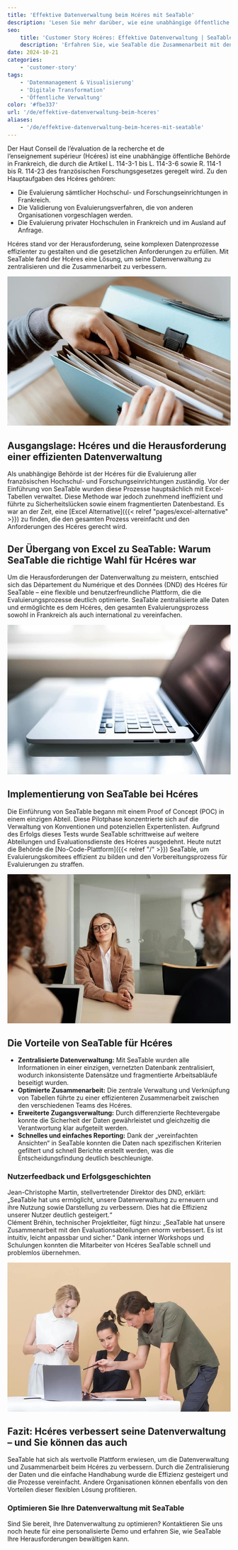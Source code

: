 ```yaml
---
title: 'Effektive Datenverwaltung beim Hcéres mit SeaTable'
description: 'Lesen Sie mehr darüber, wie eine unabhängige öffentliche Behörde SeaTable nutzt.'
seo:
    title: 'Customer Story Hcéres: Effektive Datenverwaltung | SeaTable'
    description: 'Erfahren Sie, wie SeaTable die Zusammenarbeit mit den Evaluationsabteilungen enorm verbesserte, intuitiv, anpassbar und sicher machte'
date: 2024-10-21
categories:
    - 'customer-story'
tags:
    - 'Datenmanagement & Visualisierung'
    - 'Digitale Transformation'
    - 'Öffentliche Verwaltung'
color: '#fbe337'
url: '/de/effektive-datenverwaltung-beim-hceres'
aliases:
    - '/de/effektive-datenverwaltung-beim-hceres-mit-seatable'
---
```


Der Haut Conseil de l’évaluation de la recherche et de l’enseignement supérieur (Hcéres) ist eine unabhängige öffentliche Behörde in Frankreich, die durch die Artikel L. 114-3-1 bis L. 114-3-6 sowie R. 114-1 bis R. 114-23 des französischen Forschungsgesetzes geregelt wird. Zu den Hauptaufgaben des Hcéres gehören:

- Die Evaluierung sämtlicher Hochschul- und Forschungseinrichtungen in Frankreich.
- Die Validierung von Evaluierungsverfahren, die von anderen Organisationen vorgeschlagen werden.
- Die Evaluierung privater Hochschulen in Frankreich und im Ausland auf Anfrage.  


Hcéres stand vor der Herausforderung, seine komplexen Datenprozesse effizienter zu gestalten und die gesetzlichen Anforderungen zu erfüllen. Mit SeaTable fand der Hcéres eine Lösung, um seine Datenverwaltung zu zentralisieren und die Zusammenarbeit zu verbessern.

![Datenverwaltung mit Ordner ist veraltet und mühsam - Digitale Transformation mit SeaTable](pexels-anete-lusina-4792285-1.jpg)

## Ausgangslage: Hcéres und die Herausforderung einer effizienten Datenverwaltung

Als unabhängige Behörde ist der Hcéres für die Evaluierung aller französischen Hochschul- und Forschungseinrichtungen zuständig. Vor der Einführung von SeaTable wurden diese Prozesse hauptsächlich mit Excel-Tabellen verwaltet. Diese Methode war jedoch zunehmend ineffizient und führte zu Sicherheitslücken sowie einem fragmentierten Datenbestand. Es war an der Zeit, eine [Excel Alternative]({{< relref "pages/excel-alternative" >}}) zu finden, die den gesamten Prozess vereinfacht und den Anforderungen des Hcéres gerecht wird.

## Der Übergang von Excel zu SeaTable: Warum SeaTable die richtige Wahl für Hcéres war

Um die Herausforderungen der Datenverwaltung zu meistern, entschied sich das Département du Numérique et des Données (DND) des Hcéres für SeaTable – eine flexible und benutzerfreundliche Plattform, die die Evaluierungsprozesse deutlich optimierte. SeaTable zentralisierte alle Daten und ermöglichte es dem Hcéres, den gesamten Evaluierungsprozess sowohl in Frankreich als auch international zu vereinfachen.

![Digitale Verwaltung mit SeaTable](pexels-natri-792199-1.jpg)

## Implementierung von SeaTable bei Hcéres

Die Einführung von SeaTable begann mit einem Proof of Concept (POC) in einem einzigen Abteil. Diese Pilotphase konzentrierte sich auf die Verwaltung von Konventionen und potenziellen Expertenlisten. Aufgrund des Erfolgs dieses Tests wurde SeaTable schrittweise auf weitere Abteilungen und Evaluationsdienste des Hcéres ausgedehnt. Heute nutzt die Behörde die [No-Code-Plattform]({{< relref "/" >}}) SeaTable, um Evaluierungskomitees effizient zu bilden und den Vorbereitungsprozess für Evaluierungen zu straffen.

![Beratung beim digitalen Umbruch mit SeaTable](pexels-edmond-dantes-4342496-1.jpg)

## Die Vorteile von SeaTable für Hcéres

- **Zentralisierte Datenverwaltung:** Mit SeaTable wurden alle Informationen in einer einzigen, vernetzten Datenbank zentralisiert, wodurch inkonsistente Datensätze und fragmentierte Arbeitsabläufe beseitigt wurden.
- **Optimierte Zusammenarbeit:** Die zentrale Verwaltung und Verknüpfung von Tabellen führte zu einer effizienteren Zusammenarbeit zwischen den verschiedenen Teams des Hcéres.
- **Erweiterte Zugangsverwaltung:** Durch differenzierte Rechtevergabe konnte die Sicherheit der Daten gewährleistet und gleichzeitig die Verantwortung klar aufgeteilt werden.
- **Schnelles und einfaches Reporting:** Dank der „vereinfachten Ansichten“ in SeaTable konnten die Daten nach spezifischen Kriterien gefiltert und schnell Berichte erstellt werden, was die Entscheidungsfindung deutlich beschleunigte.

### Nutzerfeedback und Erfolgsgeschichten

Jean-Christophe Martin, stellvertretender Direktor des DND, erklärt: „SeaTable hat uns ermöglicht, unsere Datenverwaltung zu erneuern und ihre Nutzung sowie Darstellung zu verbessern. Dies hat die Effizienz unserer Nutzer deutlich gesteigert.“  
Clément Bréhin, technischer Projektleiter, fügt hinzu: „SeaTable hat unsere Zusammenarbeit mit den Evaluationsabteilungen enorm verbessert. Es ist intuitiv, leicht anpassbar und sicher.“ Dank interner Workshops und Schulungen konnten die Mitarbeiter von Hcéres SeaTable schnell und problemlos übernehmen.

![Einführung einer neuen digitalen Datenverwaltung](pexels-moose-photos-170195-1036641-1.jpg)

## Fazit: Hcéres verbessert seine Datenverwaltung – und Sie können das auch

SeaTable hat sich als wertvolle Plattform erwiesen, um die Datenverwaltung und Zusammenarbeit beim Hcéres zu verbessern. Durch die Zentralisierung der Daten und die einfache Handhabung wurde die Effizienz gesteigert und die Prozesse vereinfacht. Andere Organisationen können ebenfalls von den Vorteilen dieser flexiblen Lösung profitieren.

### Optimieren Sie Ihre Datenverwaltung mit SeaTable

Sind Sie bereit, Ihre Datenverwaltung zu optimieren? Kontaktieren Sie uns noch heute für eine personalisierte Demo und erfahren Sie, wie SeaTable Ihre Herausforderungen bewältigen kann.

